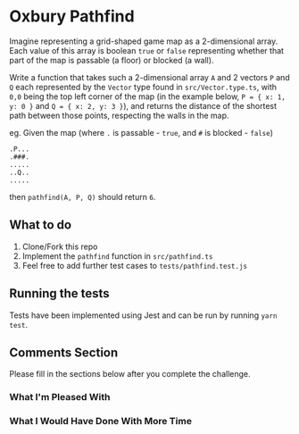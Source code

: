 # Oxbury Pathfind

Imagine representing a grid-shaped game map as a 2-dimensional array. Each value of this array is
boolean `true` or `false` representing whether that part of the map is passable (a floor) or blocked
(a wall).

Write a function that takes such a 2-dimensional array `A` and 2 vectors `P` and `Q` each represented by the `Vector` type found in `src/Vector.type.ts`, with `0,0` being the top left corner of the map (in the example below, `P = { x: 1, y: 0 }` and `Q = { x: 2, y: 3 }`), and returns the distance of the shortest path between those points, respecting the walls in the map.

eg. Given the map (where `.` is passable - `true`, and `#` is blocked - `false`)

```
.P...
.###.
.....
..Q..
.....
```

then `pathfind(A, P, Q)` should return `6`.

## What to do

1. Clone/Fork this repo
2. Implement the `pathfind` function in `src/pathfind.ts`
3. Feel free to add further test cases to `tests/pathfind.test.js`

## Running the tests

Tests have been implemented using Jest and can be run by running `yarn test`.

## Comments Section

Please fill in the sections below after you complete the challenge.

### What I'm Pleased With

### What I Would Have Done With More Time